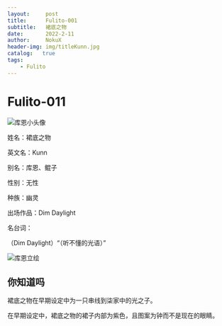 ```yaml
---
layout:     post
title:      Fulito-001
subtitle:   裙底之物
date:       2022-2-11
author:     NokuX
header-img: img/titleKunn.jpg
catalog:   true
tags:
    - Fulito
---
```

# Fulito-011

![库恩小头像]({{site.baseurl}}/img-post/fulito011.jpg)

姓名：裙底之物

英文名：Kunn

别名：库恩、鲲子

性别：无性

种族：幽灵

出场作品：Dim Daylight

名台词：

（Dim Daylight）“（听不懂的光语）”

![库恩立绘]({{site.baseurl}}/img-post/fulito011.png)

## 你知道吗

裙底之物在早期设定中为一只串线到柒家中的光之子。

在早期设定中，裙底之物的裙子内部为紫色，且图案为钟而不是现在的眼睛。
